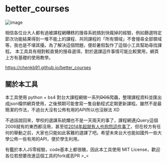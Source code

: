 # better_courses
![image](https://github.com/ChenKB91/better_courses/cat.jpg)

相信各位台大人都有過被課程網糟糕的搜尋系統搞到快瘋掉的經驗，例如篩選特定節次功能結果得到一堆不能上的課程、共同課程的「所有領域」不會搜尋全部領域等，我也是不堪其擾。為了解決這個問題，便趁暑假製作了這個小工具幫助尋找課程。
本工具具有相對較直覺的搜尋選項，對於選課這件事情可能比較實用，網頁上方有基礎的使用教學。

https://chenkb91.github.io/better_courses

## 關於本工具

本工具使用 python + bs4 對台大課程網做一系列~~DOS~~爬蟲，整理課程資料並匯出成json檔供網頁使用，之後預期可能會寫一隻自動程式定期更新課程。雖然不是最簡潔的作法，不過台大沒有公佈有用的API所以也沒辦法 XD

不過話說回來，學校的選課系統爛也不是一天兩天的事了，課程網連jQuery這個2006就有的東西都沒用，甚至從[2014年起就有人也抱怨這件事了](https://aelcenganda.medium.com/%E8%87%B4%E5%8F%B0%E5%A4%A7-%E6%90%9E%E8%BB%8A%E5%BA%AB%E8%AE%93%E5%AD%B8%E7%94%9F%E5%89%B5%E6%A5%AD-%E9%82%84%E4%B8%8D%E5%A6%82%E9%96%8B%E6%94%BE-api-20140930-1d313b427547)，但在校方有任何的舉動之前，大家也只能如此客難的選課了吧。希望未來台大也能如國外一些大學公佈一些有用的API，便於學生利用。

有鑑於本人JS零經驗，code基本上都很醜，因此本工具使用 MIT License，歡迎各位若想要改進這個工具的fork或丟PR >_<
